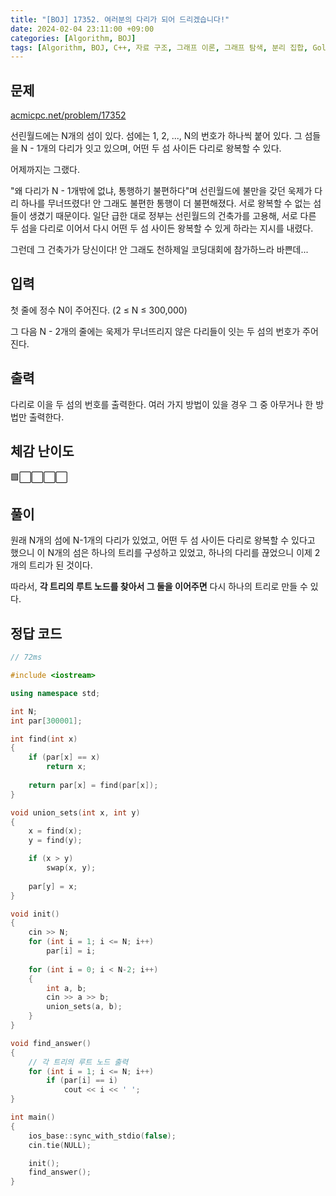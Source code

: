 ```yaml
---
title: "[BOJ] 17352. 여러분의 다리가 되어 드리겠습니다!"
date: 2024-02-04 23:11:00 +09:00
categories: [Algorithm, BOJ]
tags: [Algorithm, BOJ, C++, 자료 구조, 그래프 이론, 그래프 탐색, 분리 집합, Gold 5]
---
```

## **문제**
[acmicpc.net/problem/17352](https://www.acmicpc.net/problem/17352)

선린월드에는 N개의 섬이 있다. 섬에는 1, 2, ..., N의 번호가 하나씩 붙어 있다. 그 섬들을 N - 1개의 다리가 잇고 있으며, 어떤 두 섬 사이든 다리로 왕복할 수 있다.

어제까지는 그랬다.

"왜 다리가 N - 1개밖에 없냐, 통행하기 불편하다"며 선린월드에 불만을 갖던 욱제가 다리 하나를 무너뜨렸다! 안 그래도 불편한 통행이 더 불편해졌다. 서로 왕복할 수 없는 섬들이 생겼기 때문이다. 일단 급한 대로 정부는 선린월드의 건축가를 고용해, 서로 다른 두 섬을 다리로 이어서 다시 어떤 두 섬 사이든 왕복할 수 있게 하라는 지시를 내렸다.

그런데 그 건축가가 당신이다! 안 그래도 천하제일 코딩대회에 참가하느라 바쁜데...
<br>

## **입력**
첫 줄에 정수 N이 주어진다. (2 ≤ N ≤ 300,000)

그 다음 N - 2개의 줄에는 욱제가 무너뜨리지 않은 다리들이 잇는 두 섬의 번호가 주어진다.
<br>

## **출력**
다리로 이을 두 섬의 번호를 출력한다. 여러 가지 방법이 있을 경우 그 중 아무거나 한 방법만 출력한다.
<br>

## **체감 난이도**
🟩⬜⬜⬜⬜
<br>

## **풀이**
원래 N개의 섬에 N-1개의 다리가 있었고, 어떤 두 섬 사이든 다리로 왕복할 수 있다고 했으니 이 N개의 섬은 하나의 트리를 구성하고 있었고, 하나의 다리를 끊었으니 이제 2개의 트리가 된 것이다.

따라서, **각 트리의 루트 노드를 찾아서 그 둘을 이어주면** 다시 하나의 트리로 만들 수 있다.
<br>

## **정답 코드**
```c++
// 72ms

#include <iostream>

using namespace std;

int N;
int par[300001];

int find(int x)
{
    if (par[x] == x)
        return x;
    
    return par[x] = find(par[x]);
}

void union_sets(int x, int y)
{
    x = find(x);
    y = find(y);

    if (x > y)
        swap(x, y);
    
    par[y] = x;
}

void init()
{
    cin >> N;
    for (int i = 1; i <= N; i++)
        par[i] = i;
    
    for (int i = 0; i < N-2; i++)
    {
        int a, b;
        cin >> a >> b;
        union_sets(a, b);
    }
}

void find_answer()
{
    // 각 트리의 루트 노드 출력
    for (int i = 1; i <= N; i++)
        if (par[i] == i)
            cout << i << ' ';
}

int main()
{
    ios_base::sync_with_stdio(false);
    cin.tie(NULL);

    init();
    find_answer();
}
```